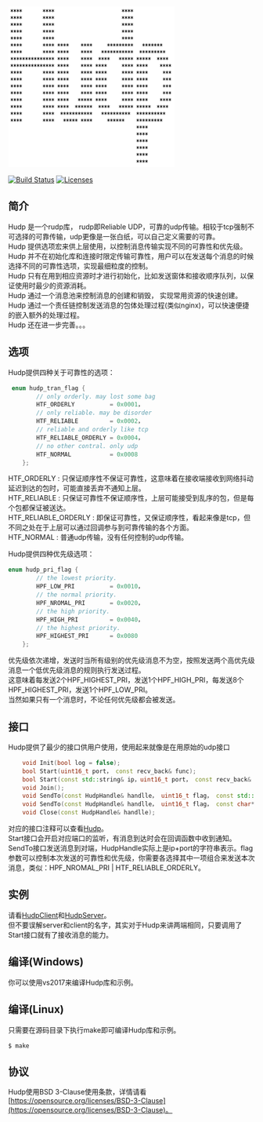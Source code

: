 <p align="left"><img width="340" src="./doc/image/logo.png" alt="cppnet logo"></p>

<p align="left">
    <a href="https://travis-ci.org/caozhiyi/Hudp"><img src="https://travis-ci.org/caozhiyi/Hudp.svg?branch=master" alt="Build Status"></a>
    <a href="https://opensource.org/licenses/BSD-3-Clause"><img src="https://img.shields.io/badge/license-bsd-orange.svg" alt="Licenses"></a>
</p> 

## 简介

Hudp 是一个rudp库， rudp即Reliable UDP，可靠的udp传输。相较于tcp强制不可选择的可靠传输，udp更像是一张白纸，可以自己定义需要的可靠。    
Hudp 提供选项宏来供上层使用，以控制消息传输实现不同的可靠性和优先级。   
Hudp 并不在初始化库和连接时限定传输可靠性，用户可以在发送每个消息的时候选择不同的可靠性选项，实现最细粒度的控制。   
Hudp 只有在用到相应资源时才进行初始化，比如发送窗体和接收顺序队列，以保证使用时最少的资源消耗。   
Hudp 通过一个消息池来控制消息的创建和销毁， 实现常用资源的快速创建。   
Hudp 通过一个责任链控制发送消息的包体处理过程(类似nginx)，可以快速便捷的嵌入额外的处理过程。   
Hudp 还在进一步完善。。。   

## 选项
Hudp提供四种关于可靠性的选项：
```c++
 enum hudp_tran_flag {
        // only orderly. may lost some bag
        HTF_ORDERLY          = 0x0001，
        // only reliable. may be disorder
        HTF_RELIABLE         = 0x0002，
        // reliable and orderly like tcp
        HTF_RELIABLE_ORDERLY = 0x0004，
        // no other contral. only udp
        HTF_NORMAL           = 0x0008
    };
```
HTF_ORDERLY : 只保证顺序性不保证可靠性，这意味着在接收端接收到网络抖动延迟到达的包时，可能直接丢弃不通知上层。   
HTF_RELIABLE : 只保证可靠性不保证顺序性，上层可能接受到乱序的包，但是每个包都保证被送达。   
HTF_RELIABLE_ORDERLY : 即保证可靠性，又保证顺序性，看起来像是tcp，但不同之处在于上层可以通过回调参与到可靠传输的各个方面。   
HTF_NORMAL : 普通udp传输，没有任何控制的udp传输。   

Hudp提供四种优先级选项：
```c++
enum hudp_pri_flag {
        // the lowest priority.
        HPF_LOW_PRI          = 0x0010，
        // the normal priority.
        HPF_NROMAL_PRI       = 0x0020，
        // the high priority.
        HPF_HIGH_PRI         = 0x0040，
        // the highest priority.
        HPF_HIGHEST_PRI      = 0x0080
    };
```
优先级依次递增，发送时当所有级别的优先级消息不为空，按照发送两个高优先级消息一个低优先级消息的规则执行发送过程。   
这意味着每发送2个HPF_HIGHEST_PRI，发送1个HPF_HIGH_PRI，每发送8个HPF_HIGHEST_PRI，发送1个HPF_LOW_PRI。   
当然如果只有一个消息时，不论任何优先级都会被发送。   

## 接口
Hudp提供了最少的接口供用户使用，使用起来就像是在用原始的udp接口
```c++
    void Init(bool log = false);
    bool Start(uint16_t port， const recv_back& func);
    bool Start(const std::string& ip，uint16_t port， const recv_back& func);
    void Join();
    void SendTo(const HudpHandle& handlle， uint16_t flag， const std::string& msg);
    void SendTo(const HudpHandle& handlle， uint16_t flag， const char* msg， uint16_t len);
    void Close(const HudpHandle& handlle);
```
对应的接口注释可以查看[Hudp](/include/Hudp.h)。   
Start接口会开启对应端口的监听，有消息到达时会在回调函数中收到通知。   
SendTo接口发送消息到对端，HudpHandle实际上是ip+port的字符串表示。flag参数可以控制本次发送的可靠性和优先级，你需要各选择其中一项组合来发送本次消息，类似：HPF_NROMAL_PRI | HTF_RELIABLE_ORDERLY。   

## 实例

请看[HudpClient](/HudpClient/HudpClient.cpp)和[HudpServer](/HudpServer/HudpServer.cpp)。   
但不要误解server和client的名字，其实对于Hudp来讲两端相同，只要调用了Start接口就有了接收消息的能力。

## 编译(Windows)

你可以使用vs2017来编译Hudp库和示例。

## 编译(Linux)

只需要在源码目录下执行make即可编译Hudp库和示例。
```
$ make
```

## 协议

Hudp使用BSD 3-Clause使用条款，详情请看[https://opensource.org/licenses/BSD-3-Clause](https://opensource.org/licenses/BSD-3-Clause)。
